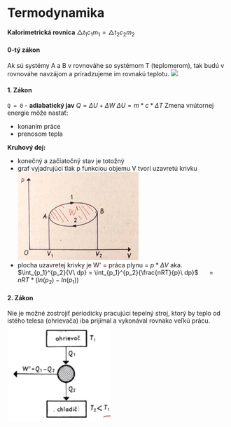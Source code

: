 # Termodynamika
**Kalorimetrická rovnica**
$\triangle{}t_1c_1m_1 = \triangle{}t_2c_2m_2$

#### 0-tý zákon
Ak sú systémy A a B v rovnováhe so systémom T (teplomerom), tak budú v rovnováhe navzájom a priradzujeme im rovnakú teplotu.
![](teplota-rovnováha.png)

#### 1. Zákon
`Q = 0` - **adiabatický jav**
$Q=\Delta U + \Delta W$
$\Delta U = m*c*\Delta T$
Zmena vnútornej energie môže nastať:
- konaním práce
- prenosom tepla

**Kruhový dej:** 
- konečný a začiatočný stav je totožný
- graf vyjadrujúci tlak p funkciou objemu V tvorí uzavretú krivku
![](kruhovydej.png)
- plocha uzavretej krivky je W' = práca plynu = $p*\Delta V$
aka. $\int_{p_1}^{p_2}{V\ dp} = \int_{p_1}^{p_2}{\frac{nRT}{p}\ dp}$
$\quad = nRT*(ln(p_2)-ln(p_1))$

#### 2. Zákon
Nie je možné zostrojiť periodicky pracujúci tepelný stroj, ktorý by teplo od 
istého telesa (ohrievača) iba prijímal a vykonával rovnako veľkú prácu.
![](tepelny-stroj.png)